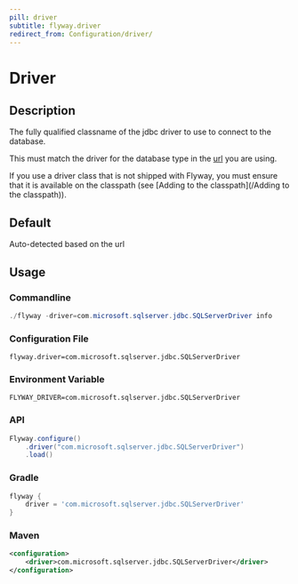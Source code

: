 ```yaml
---
pill: driver
subtitle: flyway.driver
redirect_from: Configuration/driver/
---
```


# Driver

## Description
The fully qualified classname of the jdbc driver to use to connect to the database.

This must match the driver for the database type in the [url](Configuration/parameters/url) you are using.

If you use a driver class that is not shipped with Flyway, you must ensure that it is available on the classpath (see [Adding to the classpath](/Adding to the classpath)).

## Default
Auto-detected based on the url

## Usage

### Commandline
```powershell
./flyway -driver=com.microsoft.sqlserver.jdbc.SQLServerDriver info
```

### Configuration File
```properties
flyway.driver=com.microsoft.sqlserver.jdbc.SQLServerDriver
```

### Environment Variable
```properties
FLYWAY_DRIVER=com.microsoft.sqlserver.jdbc.SQLServerDriver
```

### API
```java
Flyway.configure()
    .driver("com.microsoft.sqlserver.jdbc.SQLServerDriver")
    .load()
```

### Gradle
```groovy
flyway {
    driver = 'com.microsoft.sqlserver.jdbc.SQLServerDriver'
}
```

### Maven
```xml
<configuration>
    <driver>com.microsoft.sqlserver.jdbc.SQLServerDriver</driver>
</configuration>
```

